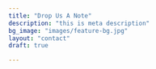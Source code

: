 ```yaml
---
title: "Drop Us A Note"
description: "this is meta description"
bg_image: "images/feature-bg.jpg"
layout: "contact"
draft: true

---
```


<!-- 
menu:
  main:
    parent: "More"
    name: "Contact"
    weight: 2
  footer:
    name: "Contact"
    weight: 7
-->